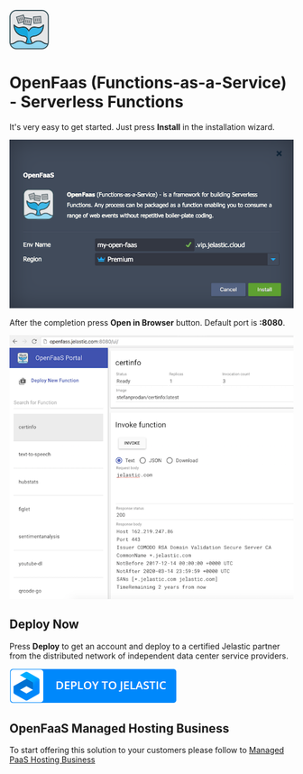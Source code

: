 ![OpenFaaS Logo](/images/openfaas-logo.png) 

# OpenFaas (Functions-as-a-Service) - Serverless Functions


It's very easy to get started. Just press __Install__ in the installation wizard.    

![OpenFaaS Install](/images/openfaas-installation-wizard.png) 

After the completion press __Open in Browser__ button. Default port is __:8080__.  

![OpenFaaS UI](/images/openfaas-ui.png) 

## Deploy Now

Press __Deploy__ to get an account and deploy to a certified Jelastic partner from the distributed network of independent data center service providers. 

[![Deploy](https://github.com/jelastic-jps/git-push-deploy/raw/master/images/deploy-to-jelastic.png)](https://jelastic.com/install-application/?manifest=https://raw.githubusercontent.com/jelastic-jps/openfaas/master/manifest.jps) 

## OpenFaaS Managed Hosting Business

To start offering this solution to your customers please follow to [Managed PaaS Hosting Business](https://jelastic.com/apaas/)
